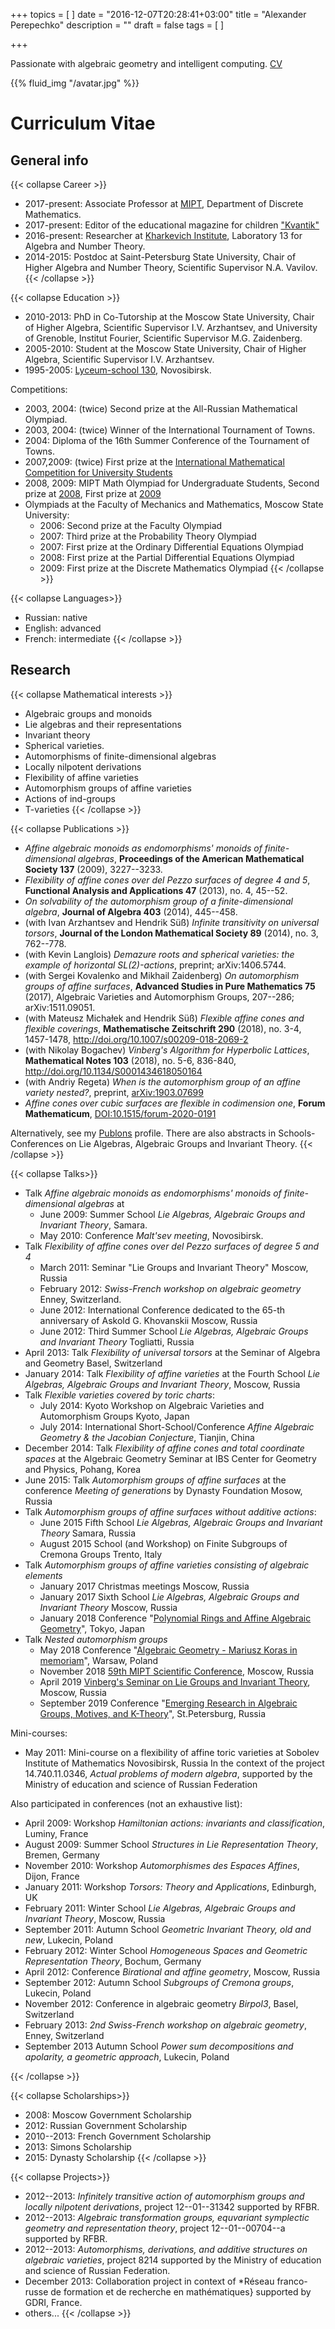 +++
topics = [
]
date = "2016-12-07T20:28:41+03:00"
title = "Alexander Perepechko"
description = ""
draft = false
tags = [
]

+++

Passionate with algebraic geometry and intelligent computing.
[CV](/CV.pdf)

<!---
My research information is available here:
<http://www.researchgate.net/profile/Alexander_Perepechko>

Yours, Alexander.
-->


{{% fluid_img "/avatar.jpg" %}}


# Curriculum Vitae

## General info

{{< collapse Career  >}}
- 2017-present: Associate Professor at [MIPT](http://mipt.ru), Department of Discrete Mathematics.
- 2017-present: Editor of the educational magazine for children ["Kvantik"](http://kvantik.com/)
- 2016-present: Researcher at [Kharkevich Institute](http://iitp.ru), Laboratory 13 for Algebra and Number Theory.
- 2014-2015: Postdoc at Saint-Petersburg State University, Chair of Higher Algebra and Number Theory, Scientific Supervisor N.A. Vavilov.
{{< /collapse >}}


{{< collapse Education  >}}
- 2010-2013: PhD in Co-Tutorship at the Moscow State University, Chair of Higher Algebra, Scientific Supervisor I.V. Arzhantsev, and University of Grenoble, Institut Fourier, Scientific Supervisor M.G. Zaidenberg.
- 2005-2010: Student at the Moscow State University, Chair of Higher Algebra, Scientific Supervisor I.V. Arzhantsev.
- 1995-2005: [Lyceum-school 130](http://www-eng.sch130.nsc.ru/), Novosibirsk.

Competitions:

- 2003, 2004: (twice) Second prize at the All-Russian Mathematical Olympiad.
- 2003, 2004: (twice) Winner of the International Tournament of Towns.
- 2004: Diploma of the 16th Summer Conference of the Tournament of Towns.
- 2007,2009: (twice) First prize at the [International Mathematical Competition for University Students](http://www.imc-math.org/)
- 2008, 2009: MIPT Math Olympiad for Undergraduate Students, Second prize at [2008](http://math.mipt.ru/olymp/so2008/), First prize at [2009](http://math.mipt.ru/olymp/2009/)
- Olympiads at the Faculty of Mechanics and Mathematics, Moscow State University:
  - 2006: Second prize at the Faculty Olympiad
  - 2007: Third prize at the Probability Theory Olympiad
  - 2007: First prize at the Ordinary Differential Equations Olympiad
  - 2008: First prize at the Partial Differential Equations Olympiad
  - 2009: First prize at the Discrete Mathematics Olympiad
{{< /collapse >}}

{{< collapse Languages>}}
- Russian: native
- English: advanced
- French: intermediate
{{< /collapse >}}

## Research

{{< collapse Mathematical interests  >}}
- Algebraic groups and monoids
- Lie algebras and their representations
- Invariant theory
- Spherical varieties.
- Automorphisms of finite-dimensional algebras
- Locally nilpotent derivations
- Flexibility of affine varieties
- Automorphism groups of affine varieties
- Actions of ind-groups
- T-varieties
{{< /collapse >}}


{{< collapse Publications  >}}
- *Affine algebraic monoids as endomorphisms' monoids of finite-dimensional algebras*, **Proceedings of the American Mathematical Society 137** (2009), 3227--3233.
- *Flexibility of affine cones over del Pezzo surfaces of degree 4 and 5*, **Functional Analysis and Applications 47** (2013), no. 4, 45--52.
- *On solvability of the automorphism group of a finite-dimensional algebra*, **Journal of Algebra 403**  (2014), 445--458.
- (with Ivan Arzhantsev and Hendrik Süß) *Infinite transitivity on universal torsors*, **Journal of the London Mathematical Society 89** (2014), no. 3, 762--778.
- (with Kevin Langlois) *Demazure roots and spherical varieties: the example of horizontal SL(2)-actions*, preprint; arXiv:1406.5744.
- (with Sergei Kovalenko and Mikhail Zaidenberg) *On automorphism groups of affine surfaces*, **Advanced Studies in Pure Mathematics 75** (2017), Algebraic Varieties and Automorphism Groups, 207--286; arXiv:1511.09051.
- (with Mateusz Michałek and Hendrik Süß) *Flexible affine cones and flexible coverings*, **Mathematische Zeitschrift 290** (2018), no. 3-4, 1457-1478, http://doi.org/10.1007/s00209-018-2069-2
- (with Nikolay Bogachev) *Vinberg's Algorithm for Hyperbolic Lattices*, **Mathematical Notes 103** (2018), no. 5-6, 836-840, http://doi.org/10.1134/S0001434618050164
- (with Andriy Regeta) *When is the automorphism group of an affine variety nested?*, preprint, [arXiv:1903.07699](https://arxiv.org/abs/1903.07699)
- *Affine cones over cubic surfaces are flexible in codimension one*, **Forum Mathematicum**,  [DOI:10.1515/forum-2020-0191](https://doi.org/10.1515/forum-2020-0191)

Alternatively, see my [Publons](https://publons.com/researcher/2939252/alexander-perepechko/) profile.
There are also abstracts in Schools-Conferences on Lie Algebras, Algebraic Groups and Invariant Theory.
{{< /collapse >}}



{{< collapse Talks>}}
- Talk *Affine algebraic monoids as endomorphisms' monoids of finite-dimensional algebras* at
  - June 2009: Summer School *Lie Algebras, Algebraic Groups and Invariant Theory*, Samara.
  - May 2010: Conference *Malt'sev meeting*, Novosibirsk.
- Talk *Flexibility of affine cones over del Pezzo surfaces of degree 5 and 4*
  - March 2011: Seminar "Lie Groups and Invariant Theory" Moscow, Russia
  - February 2012: *Swiss-French workshop on algebraic geometry* Enney, Switzerland.
  - June 2012: International Conference dedicated to the 65-th anniversary of Askold G. Khovanskii Moscow, Russia
  - June 2012: Third Summer School *Lie Algebras, Algebraic Groups and Invariant Theory* Togliatti, Russia
- April 2013: Talk *Flexibility of universal torsors* at the Seminar of Algebra and Geometry Basel, Switzerland
- January 2014: Talk *Flexibility of affine varieties* at the Fourth School *Lie Algebras, Algebraic Groups and Invariant Theory*, Moscow, Russia 
- Talk *Flexible varieties covered by toric charts*:
  - July 2014: Kyoto Workshop on Algebraic Varieties and Automorphism Groups Kyoto, Japan 
  - July 2014: International Short-School/Conference *Affine Algebraic Geometry & the Jacobian Conjecture*, Tianjin, China
- December 2014: Talk *Flexibility of affine cones and total coordinate spaces* at the Algebraic Geometry Seminar at IBS Center for Geometry and Physics, Pohang, Korea
- June 2015: Talk *Automorphism groups of affine surfaces* at the conference  *Meeting of generations* by Dynasty Foundation Mosow, Russia 
- Talk *Automorphism groups of affine surfaces without additive actions*:
  - June 2015 Fifth School *Lie Algebras, Algebraic Groups and Invariant Theory* Samara, Russia 
  - August 2015 School (and Workshop) on Finite Subgroups of Cremona Groups Trento, Italy 
- Talk *Automorphism groups of affine varieties consisting of algebraic elements*
  - January 2017 Christmas meetings Moscow, Russia 
  - January 2017 Sixth School *Lie Algebras, Algebraic Groups and Invariant Theory* Moscow, Russia
  - January 2018 Conference "[Polynomial Rings and Affine Algebraic Geometry](https://sites.google.com/view/praag-2018/home)", Tokyo, Japan
- Talk *Nested automorphism groups*
  - May 2018 Conference "[Algebraic Geometry - Mariusz Koras in memoriam](https://www.impan.pl/en/activities/banach-center/conferences/18-koras-conference)", Warsaw, Poland
  - November 2018 [59th MIPT Scientific Conference](https://mipt.ru/english/events/59th-mipt-scientific-conference), Moscow, Russia
  - April 2019 [Vinberg's Seminar on Lie Groups and Invariant Theory](http://halgebra.math.msu.su/Lie/), Moscow, Russia
  - September 2019 Conference "[Emerging Research in  Algebraic Groups, Motives, and K-Theory](https://sites.google.com/view/agmspb2019/events/emerging-research)", St.Petersburg, Russia



Mini-courses:

- May 2011: Mini-course on a flexibility of affine toric varieties at Sobolev Institute of Mathematics Novosibirsk, Russia In the context of the project 14.740.11.0346, *Actual problems of modern algebra*, supported by the Ministry of education and science of Russian Federation

Also participated in conferences (not an exhaustive list):

- April 2009: Workshop *Hamiltonian actions: invariants and classification*, Luminy, France
- August 2009: Summer School *Structures in Lie Representation Theory*, Bremen, Germany
- November 2010: Workshop *Automorphismes des Espaces Affines*, Dijon, France
- January 2011: Workshop *Torsors: Theory and Applications*, Edinburgh, UK
- February 2011: Winter School *Lie Algebras, Algebraic Groups and Invariant Theory*, Moscow, Russia
- September 2011: Autumn School *Geometric Invariant Theory, old and new*, Lukecin, Poland
- February 2012: Winter School *Homogeneous Spaces and Geometric Representation Theory*, Bochum, Germany
- April 2012: Conference *Birational and affine geometry*, Moscow, Russia
-  September 2012: Autumn School *Subgroups of Cremona groups*, Lukecin, Poland
- November 2012: Conference in algebraic geometry *Birpol3*, Basel, Switzerland
- February 2013: *2nd Swiss-French workshop on algebraic geometry*, Enney, Switzerland
-  September 2013 Autumn School *Power sum decompositions and apolarity, a geometric approach*, Lukecin, Poland

{{< /collapse >}}









{{< collapse Scholarships>}}
- 2008: Moscow Government Scholarship
- 2012: Russian Government Scholarship
- 2010--2013: French Government Scholarship
- 2013: Simons Scholarship
- 2015: Dynasty Scholarship
{{< /collapse >}}



{{< collapse Projects>}}
- 2012--2013: *Infinitely transitive action of automorphism groups and locally nilpotent derivations*, project 12--01--31342 supported by RFBR.
- 2012--2013: *Algebraic transformation groups, equvariant symplectic geometry and representation theory*, project  12--01--00704--a supported by RFBR.
- 2012--2013: *Automorphisms, derivations, and additive structures on algebraic varieties*, project 8214 supported by the Ministry of education and science of Russian Federation.
- December 2013: Collaboration project in context of *Réseau franco-russe de formation et de recherche en mathématiques}  supported by GDRI, France.
- others...
{{< /collapse >}}


<!--
## Programming and stuff
{{< collapse >}}

{{< /collapse >}}




{{< collapse >}}

{{< /collapse >}}
-->